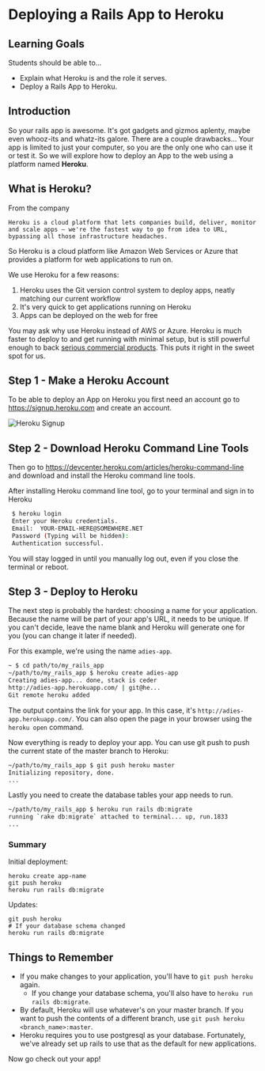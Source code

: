 
# Deploying a Rails App to Heroku

## Learning Goals
Students should be able to...

- Explain what Heroku is and the role it serves.
- Deploy  a Rails App to Heroku.

## Introduction
So your rails app is awesome. It's got gadgets and gizmos aplenty, maybe even whooz-its and whatz-its galore. There are a couple drawbacks... Your app is limited to just your computer, so you are the only one who can use it or test it. So we will explore how to deploy an App to the web using a platform named **Heroku**.

## What is Heroku?
From the company
```
Heroku is a cloud platform that lets companies build, deliver, monitor and scale apps — we're the fastest way to go from idea to URL, bypassing all those infrastructure headaches.
```
So Heroku is a cloud platform like Amazon Web Services or Azure that provides a platform for web applications to run on.  

We use Heroku for a few reasons:

1. Heroku uses the Git version control system to deploy apps, neatly matching our current workflow
1. It's very quick to get applications running on Heroku
1. Apps can be deployed on the web for free

You may ask why use Heroku instead of AWS or Azure. Heroku is much faster to deploy to and get running with minimal setup, but is still powerful enough to back [serious commercial products](https://www.heroku.com/customers). This puts it right in the sweet spot for us.

## Step 1 - Make a Heroku Account
To be able to deploy an App on Heroku you first need an account go to https://signup.heroku.com and create an account.

![Heroku Signup](images/heroku.png)


## Step 2 - Download Heroku Command Line Tools

Then go to https://devcenter.heroku.com/articles/heroku-command-line and download and install the Heroku command line tools.

After installing Heroku command line tool, go to your terminal and sign in to Heroku

```bash
 $ heroku login
 Enter your Heroku credentials.
 Email:  YOUR-EMAIL-HERE@SOMEWHERE.NET
 Password (Typing will be hidden):  
 Authentication successful.
```

You will stay logged in until you manually log out, even if you close the terminal or reboot.

## Step 3 - Deploy to Heroku

The next step is probably the hardest: choosing a name for your application. Because the name will be part of your app's URL, it needs to be unique. If you can't decide, leave the name blank and Heroku will generate one for you (you can change it later if needed).

For this example, we're using the name `adies-app`.

```bash
~ $ cd path/to/my_rails_app
~/path/to/my_rails_app $ heroku create adies-app
Creating adies-app... done, stack is ceder
http://adies-app.herokuapp.com/ | git@he...
Git remote heroku added
```

The output contains the link for your app. In this case, it's `http://adies-app.herokuapp.com/`. You can also open the page in your browser using the `heroku open` command.

Now everything is ready to deploy your app.  You can use git push to push the current state of the master branch to Heroku:

```bash
~/path/to/my_rails_app $ git push heroku master
Initializing repository, done.
...
```

Lastly you need to create the database tables your app needs to run.

```bash
~/path/to/my_rails_app $ heroku run rails db:migrate
running `rake db:migrate` attached to terminal... up, run.1833
...
```

### Summary

Initial deployment:

```
heroku create app-name
git push heroku
heroku run rails db:migrate
```

Updates:

```
git push heroku
# If your database schema changed
heroku run rails db:migrate
```

## Things to Remember

- If you make changes to your application, you'll have to `git push heroku` again.
  - If you change your database schema, you'll also have to `heroku run rails db:migrate`.
- By default, Heroku will use whatever's on your master branch. If you want to push the contents of a different branch, use `git push heroku <branch_name>:master`.
- Heroku requires you to use postgresql as your database. Fortunately, we've already set up rails to use that as the default for new applications.

Now go check out your app!
